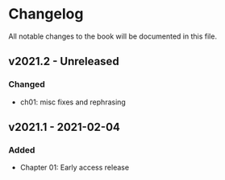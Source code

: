 # Changelog

All notable changes to the book will be documented in this file.


## v2021.2 - Unreleased

### Changed
* ch01: misc fixes and rephrasing



## v2021.1 - 2021-02-04

### Added

* Chapter 01: Early access release